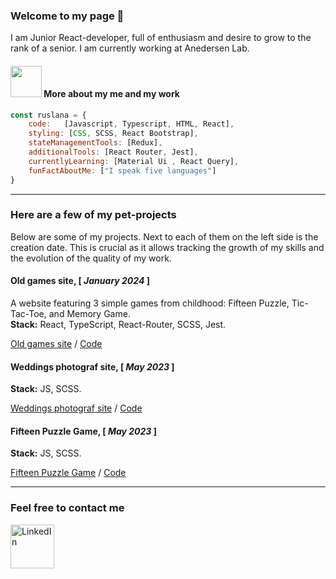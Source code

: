 ### Welcome to my page 👋 
I am Junior React-developer, full of enthusiasm and desire to grow to the rank of a senior.
I am currently working at Anedersen Lab.  

#### <img src="https://media.giphy.com/media/VgCDAzcKvsR6OM0uWg/giphy.gif" width="50"> More about my me and my work

```javascript
const ruslana = {
    code:   [Javascript, Typescript, HTML, React],
    styling: [CSS, SCSS, React Bootstrap],
    stateManagementTools: [Redux], 
    additionalTools: [React Router, Jest],
    currentlyLearning: [Material Ui , React Query],
    funFactAboutMe: ["I speak five languages"]
}
```

---

### __Here are a few of my pet-projects__    
Below are some of my projects. Next to each of them on the left side is the creation date. This is crucial as it allows tracking the growth of my skills and the evolution of the quality of my work.    

#### Old games site, [ _January 2024_ ]   

A website featuring 3 simple  games from childhood: Fifteen Puzzle, Tic-Tac-Toe, and Memory Game.   
**Stack:** React, TypeScript, React-Router, SCSS, Jest.   

<span style="text-decoration:none;"><span style="text-decoration:none;">[Old games site](https://github.com/Ruslana-P/old-games-site/build/index.html)  </span>/ <span style="text-decoration:none;">[Code](https://github.com/Ruslana-P/old-games-site)</span>

#### Weddings photograf site, [ _May 2023_ ]    

**Stack:** JS, SCSS.   

[Weddings photograf site](https://ruslana-p.github.io/Websites/2_weddings_photograf_site/public/index.html)  / [Code](https://github.com/Ruslana-P/Websites/tree/main/weddings_photograf_site)      

#### Fifteen Puzzle Game, [ _May 2023_ ]    

**Stack:** JS, SCSS.   

[Fifteen Puzzle Game](https://ruslana-p.github.io/Websites/game_gem_puzzle/index.html)  / [Code](https://github.com/Ruslana-P/Websites/tree/main/game_gem_puzzle)      

---


### Feel free to contact me
<a href="https://www.linkedin.com/in/ruslana-pavliuk/" target="_blank">
  <img src="https://www.pngfind.com/pngs/m/103-1034803_png-linkedin-transparent-png.png" alt="LinkedIn" width="70">
</a>

<!--
**Ruslana-P/Ruslana-P** is a ✨ _special_ ✨ repository because its `README.md` (this file) appears on your GitHub profile.


-->
